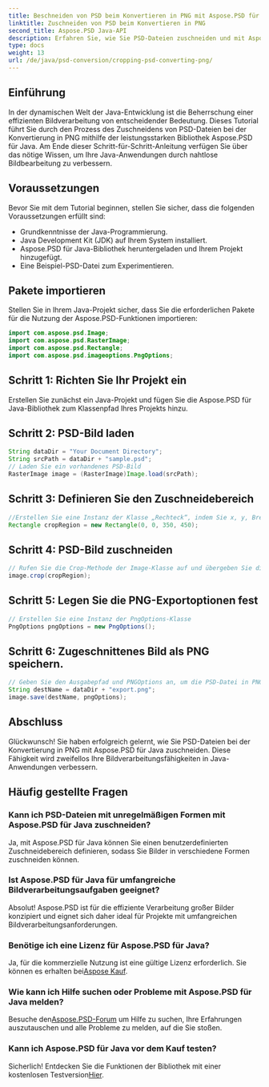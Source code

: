 ```yaml
---
title: Beschneiden von PSD beim Konvertieren in PNG mit Aspose.PSD für Java
linktitle: Zuschneiden von PSD beim Konvertieren in PNG
second_title: Aspose.PSD Java-API
description: Erfahren Sie, wie Sie PSD-Dateien zuschneiden und mit Aspose.PSD für Java in PNG konvertieren. Erweitern Sie Ihre Java-Anwendungen durch effiziente Bildverarbeitung.
type: docs
weight: 13
url: /de/java/psd-conversion/cropping-psd-converting-png/
---
```

## Einführung
In der dynamischen Welt der Java-Entwicklung ist die Beherrschung einer effizienten Bildverarbeitung von entscheidender Bedeutung. Dieses Tutorial führt Sie durch den Prozess des Zuschneidens von PSD-Dateien bei der Konvertierung in PNG mithilfe der leistungsstarken Bibliothek Aspose.PSD für Java. Am Ende dieser Schritt-für-Schritt-Anleitung verfügen Sie über das nötige Wissen, um Ihre Java-Anwendungen durch nahtlose Bildbearbeitung zu verbessern.
## Voraussetzungen
Bevor Sie mit dem Tutorial beginnen, stellen Sie sicher, dass die folgenden Voraussetzungen erfüllt sind:
- Grundkenntnisse der Java-Programmierung.
- Java Development Kit (JDK) auf Ihrem System installiert.
- Aspose.PSD für Java-Bibliothek heruntergeladen und Ihrem Projekt hinzugefügt.
- Eine Beispiel-PSD-Datei zum Experimentieren.
## Pakete importieren
Stellen Sie in Ihrem Java-Projekt sicher, dass Sie die erforderlichen Pakete für die Nutzung der Aspose.PSD-Funktionen importieren:
```java
import com.aspose.psd.Image;
import com.aspose.psd.RasterImage;
import com.aspose.psd.Rectangle;
import com.aspose.psd.imageoptions.PngOptions;
```
## Schritt 1: Richten Sie Ihr Projekt ein
Erstellen Sie zunächst ein Java-Projekt und fügen Sie die Aspose.PSD für Java-Bibliothek zum Klassenpfad Ihres Projekts hinzu.
## Schritt 2: PSD-Bild laden
```java
String dataDir = "Your Document Directory";
String srcPath = dataDir + "sample.psd";
// Laden Sie ein vorhandenes PSD-Bild
RasterImage image = (RasterImage)Image.load(srcPath);
```
## Schritt 3: Definieren Sie den Zuschneidebereich
```java
//Erstellen Sie eine Instanz der Klasse „Rechteck“, indem Sie x, y, Breite und Höhe übergeben
Rectangle cropRegion = new Rectangle(0, 0, 350, 450);
```
## Schritt 4: PSD-Bild zuschneiden
```java
// Rufen Sie die Crop-Methode der Image-Klasse auf und übergeben Sie die Rechteck-Instanz
image.crop(cropRegion);
```
## Schritt 5: Legen Sie die PNG-Exportoptionen fest
```java
// Erstellen Sie eine Instanz der PngOptions-Klasse
PngOptions pngOptions = new PngOptions();
```
## Schritt 6: Zugeschnittenes Bild als PNG speichern.
```java
// Geben Sie den Ausgabepfad und PNGOptions an, um die PSD-Datei in PNG zu konvertieren und die Ausgabe zu speichern
String destName = dataDir + "export.png";
image.save(destName, pngOptions);
```
## Abschluss
Glückwunsch! Sie haben erfolgreich gelernt, wie Sie PSD-Dateien bei der Konvertierung in PNG mit Aspose.PSD für Java zuschneiden. Diese Fähigkeit wird zweifellos Ihre Bildverarbeitungsfähigkeiten in Java-Anwendungen verbessern.
## Häufig gestellte Fragen
### Kann ich PSD-Dateien mit unregelmäßigen Formen mit Aspose.PSD für Java zuschneiden?
Ja, mit Aspose.PSD für Java können Sie einen benutzerdefinierten Zuschneidebereich definieren, sodass Sie Bilder in verschiedene Formen zuschneiden können.
### Ist Aspose.PSD für Java für umfangreiche Bildverarbeitungsaufgaben geeignet?
Absolut! Aspose.PSD ist für die effiziente Verarbeitung großer Bilder konzipiert und eignet sich daher ideal für Projekte mit umfangreichen Bildverarbeitungsanforderungen.
### Benötige ich eine Lizenz für Aspose.PSD für Java?
 Ja, für die kommerzielle Nutzung ist eine gültige Lizenz erforderlich. Sie können es erhalten bei[Aspose Kauf](https://purchase.aspose.com/buy).
### Wie kann ich Hilfe suchen oder Probleme mit Aspose.PSD für Java melden?
 Besuche den[Aspose.PSD-Forum](https://forum.aspose.com/c/psd/34) um Hilfe zu suchen, Ihre Erfahrungen auszutauschen und alle Probleme zu melden, auf die Sie stoßen.
### Kann ich Aspose.PSD für Java vor dem Kauf testen?
 Sicherlich! Entdecken Sie die Funktionen der Bibliothek mit einer kostenlosen Testversion[Hier](https://releases.aspose.com/).